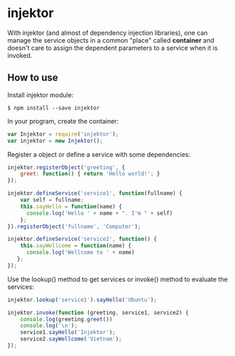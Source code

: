 injektor
========

With injektor (and almost of dependency injection libraries), one can manage the service objects in a common "place" called **container** and doesn't care to assign the dependent parameters to a service when it is invoked.

## How to use

Install injektor module:

```
$ npm install --save injektor
```

In your program, create the container:

```javascript
var Injektor = require('injektor');
var injektor = new Injektor();
```

Register a object or define a service with some dependencies:

```javascript
injektor.registerObject('greeting', {
    greet: function() { return 'Hello world!'; }
});

injektor.defineService('service1', function(fullname) {
    var self = fullname;
    this.sayHello = function(name) {
      console.log('Hello ' + name + ". I'm " + self)
    }; 
}).registerObject('fullname', 'Computer');

injektor.defineService('service2', function() { 
    this.sayWellcome = function(name) {
      console.log('Wellcome to ' + name)
   }; 
});

```

Use the lookup() method to get services or invoke() method to evaluate the services:


```javascript
injektor.lookup('service1').sayHello('Ubuntu');

injektor.invoke(function (greeting, service1, service2) {
    console.log(greeting.greet())
    console.log('\n');
    service1.sayHello('Injektor');
    service2.sayWellcome('Vietnam');
});
```
